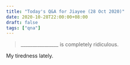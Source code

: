 ```yaml
---
title: "Today's Q&A for Jiayee (28 Oct 2020)"
date: 2020-10-28T22:00:00+08:00
draft: false
tags: ["qna"]
---
```

> ________________ is completely ridiculous.

My tiredness lately.
